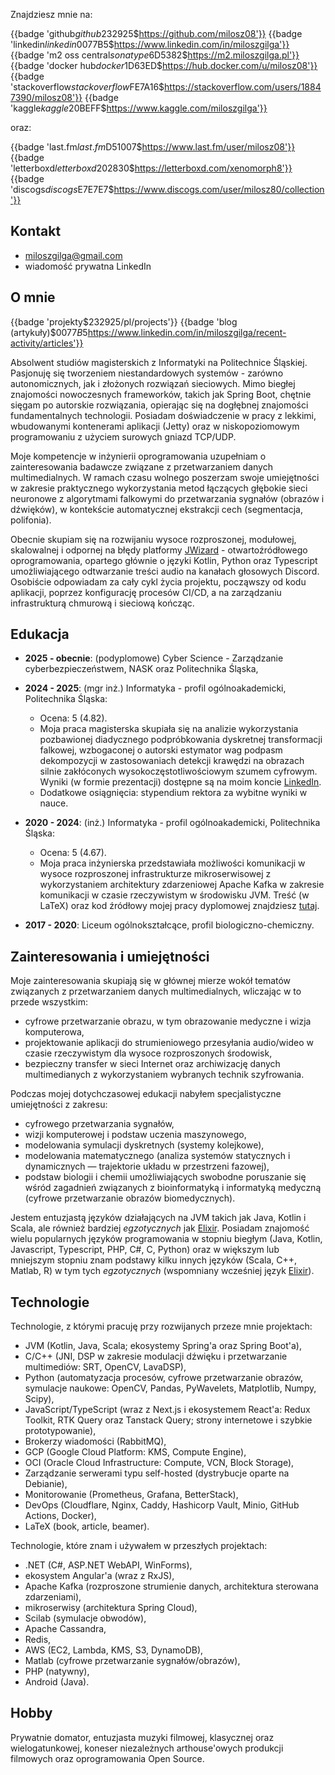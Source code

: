 Znajdziesz mnie na:

{{badge 'github$github$232925$https://github.com/milosz08'}}
{{badge 'linkedin$linkedin$0077B5$https://www.linkedin.com/in/miloszgilga'}}
{{badge 'm2 oss central$sonatype$6D5382$https://m2.miloszgilga.pl'}}
{{badge 'docker hub$docker$1D63ED$https://hub.docker.com/u/milosz08'}}
{{badge 'stackoverflow$stackoverflow$FE7A16$https://stackoverflow.com/users/18847390/milosz08'}}
{{badge 'kaggle$kaggle$20BEFF$https://www.kaggle.com/miloszgilga'}}

oraz:

{{badge 'last.fm$last.fm$D51007$https://www.last.fm/user/milosz08'}}
{{badge 'letterboxd$letterboxd$202830$https://letterboxd.com/xenomorph8'}}
{{badge 'discogs$discogs$E7E7E7$https://www.discogs.com/user/milosz80/collection'}}

## Kontakt

* [miloszgilga@gmail.com](mailto:miloszgilga@gmail.com)
* wiadomość prywatna LinkedIn

## O mnie

{{badge 'projekty$$232925$/pl/projects'}}
{{badge 'blog (artykuły)$$0077B5$https://www.linkedin.com/in/miloszgilga/recent-activity/articles'}}

Absolwent studiów magisterskich z Informatyki na Politechnice Śląskiej. Pasjonuję się tworzeniem niestandardowych
systemów - zarówno autonomicznych, jak i złożonych rozwiązań sieciowych. Mimo biegłej znajomości nowoczesnych
frameworków, takich jak Spring Boot, chętnie sięgam po autorskie rozwiązania, opierając się na dogłębnej znajomości
fundamentalnych technologii. Posiadam doświadczenie w pracy z lekkimi, wbudowanymi kontenerami aplikacji (Jetty) oraz w
niskopoziomowym programowaniu z użyciem surowych gniazd TCP/UDP.

Moje kompetencje w inżynierii oprogramowania uzupełniam o zainteresowania badawcze związane z przetwarzaniem danych
multimedialnych. W ramach czasu wolnego poszerzam swoje umiejętności w zakresie praktycznego wykorzystania metod
łączących głębokie sieci neuronowe z algorytmami falkowymi do przetwarzania sygnałów (obrazów i dźwięków), w kontekście
automatycznej ekstrakcji cech (segmentacja, polifonia).

Obecnie skupiam się na rozwijaniu wysoce rozproszonej, modułowej, skalowalnej i odpornej na błędy platformy
[JWizard](https://github.com/jwizard-bot) - otwartoźródłowego oprogramowania, opartego głównie o języki Kotlin, Python
oraz Typescript umożliwiającego odtwarzanie treści audio na kanałach głosowych Discord. Osobiście odpowiadam za cały
cykl życia projektu, począwszy od kodu aplikacji, poprzez konfigurację procesów CI/CD, a na zarządzaniu infrastrukturą
chmurową i sieciową kończąc.

## Edukacja

* **2025 - obecnie**: (podyplomowe) Cyber Science - Zarządzanie cyberbezpieczeństwem, NASK oraz Politechnika Śląska,

* **2024 - 2025**: (mgr inż.) Informatyka - profil ogólnoakademicki, Politechnika Śląska:
	* Ocena: 5 (4.82).
	* Moja praca magisterska skupiała się na analizie wykorzystania pozbawionej diadycznego podpróbkowania dyskretnej
	  transformacji falkowej, wzbogaconej o autorski estymator wag podpasm dekompozycji w zastosowaniach detekcji krawędzi
	  na obrazach silnie zakłóconych wysokoczęstotliwościowym szumem cyfrowym. Wyniki (w formie prezentacji) dostępne są
	  na moim koncie [LinkedIn](https://www.linkedin.com/in/miloszgilga).
	* Dodatkowe osiągnięcia: stypendium rektora za wybitne wyniki w nauce.

* **2020 - 2024**: (inż.) Informatyka - profil ogólnoakademicki, Politechnika Śląska:
	* Ocena: 5 (4.67).
	* Moja praca inżynierska przedstawiała możliwości komunikacji w wysoce rozproszonej infrastrukturze mikroserwisowej z
	  wykorzystaniem architektury zdarzeniowej Apache Kafka w zakresie komunikacji w czasie rzeczywistym w środowisku JVM.
	  Treść (w LaTeX) oraz kod źródłowy mojej pracy dyplomowej znajdziesz [tutaj](https://github.com/visphere).

* **2017 - 2020**: Liceum ogólnokształcące, profil biologiczno-chemiczny.

## Zainteresowania i umiejętności

Moje zainteresowania skupiają się w głównej mierze wokół tematów związanych z przetwarzaniem danych multimedialnych,
wliczając w to przede wszystkim:

* cyfrowe przetwarzanie obrazu, w tym obrazowanie medyczne i wizja komputerowa,
* projektowanie aplikacji do strumieniowego przesyłania audio/wideo w czasie rzeczywistym dla wysoce rozproszonych
  środowisk,
* bezpieczny transfer w sieci Internet oraz archiwizację danych multimedianych z wykorzystaniem wybranych technik
  szyfrowania.

Podczas mojej dotychczasowej edukacji nabyłem specjalistyczne umiejętności z zakresu:

* cyfrowego przetwarzania sygnałów,
* wizji komputerowej i podstaw uczenia maszynowego,
* modelowania symulacji dyskretnych (systemy kolejkowe),
* modelowania matematycznego (analiza systemów statycznych i dynamicznych — trajektorie układu w przestrzeni fazowej),
* podstaw biologii i chemii umożliwiających swobodne poruszanie się wśród zagadnień związanych z bioinformatyką i
  informatyką medyczną (cyfrowe przetwarzanie obrazów biomedycznych).

Jestem entuzjastą języków działających na JVM takich jak Java, Kotlin i Scala, ale również bardziej _egzotycznych_
jak [Elixir](https://elixir-lang.org). Posiadam znajomość wielu popularnych języków programowania w stopniu biegłym
(Java, Kotlin, Javascript, Typescript, PHP, C#, C, Python) oraz w większym lub mniejszym stopniu znam podstawy kilku
innych języków (Scala, C++, Matlab, R) w tym tych _egzotycznych_ (wspomniany wcześniej język
[Elixir](https://elixir-lang.org)).

## Technologie

Technologie, z którymi pracuję przy rozwijanych przeze mnie projektach:

* JVM (Kotlin, Java, Scala; ekosystemy Spring'a oraz Spring Boot'a),
* C/C++ (JNI, DSP w zakresie modulacji dźwięku i przetwarzanie multimediów: SRT, OpenCV, LavaDSP),
* Python (automatyzacja procesów, cyfrowe przetwarzanie obrazów, symulacje naukowe: OpenCV, Pandas, PyWavelets,
  Matplotlib, Numpy, Scipy),
* JavaScript/TypeScript (wraz z Next.js i ekosystemem React'a: Redux Toolkit, RTK Query oraz Tanstack Query; strony
  internetowe i szybkie prototypowanie),
* Brokerzy wiadomości (RabbitMQ),
* GCP (Google Cloud Platform: KMS, Compute Engine),
* OCI (Oracle Cloud Infrastructure: Compute, VCN, Block Storage),
* Zarządzanie serwerami typu self-hosted (dystrybucje oparte na Debianie),
* Monitorowanie (Prometheus, Grafana, BetterStack),
* DevOps (Cloudflare, Nginx, Caddy, Hashicorp Vault, Minio, GitHub Actions, Docker),
* LaTeX (book, article, beamer).

Technologie, które znam i używałem w przeszłych projektach:

* .NET (C#, ASP.NET WebAPI, WinForms),
* ekosystem Angular'a (wraz z RxJS),
* Apache Kafka (rozproszone strumienie danych, architektura sterowana zdarzeniami),
* mikroserwisy (architektura Spring Cloud),
* Scilab (symulacje obwodów),
* Apache Cassandra,
* Redis,
* AWS (EC2, Lambda, KMS, S3, DynamoDB),
* Matlab (cyfrowe przetwarzanie sygnałów/obrazów),
* PHP (natywny),
* Android (Java).

## Hobby

Prywatnie domator, entuzjasta muzyki filmowej, klasycznej oraz wielogatunkowej, koneser niezależnych arthouse'owych
produkcji filmowych oraz oprogramowania Open Source.
